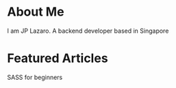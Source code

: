 # About Me
I am JP Lazaro. 
A backend developer based in Singapore

# Featured Articles
SASS for beginners